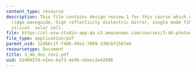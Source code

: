 ```yaml
---
content_type: resource
description: This file contains design review 1 for this course which discusses about
  ridge waveguide, high reflectivity dielectric mirror, single mode fiber and efficient
  silicon  solar cell.
file: https://ol-ocw-studio-app-qa.s3.amazonaws.com/courses/3-46-photonic-materials-and-devices-spring-2006/92d0457de1ee6af34e96c6eec2e42096_3_46_des_rev1.pdf
file_type: application/pdf
parent_uid: 12dbbc1f-f406-d9a1-7089-339cbf2567eb
resourcetype: Document
title: 3_46_des_rev1.pdf
uid: 92d0457d-e1ee-6af3-4e96-c6eec2e42096
---
```

